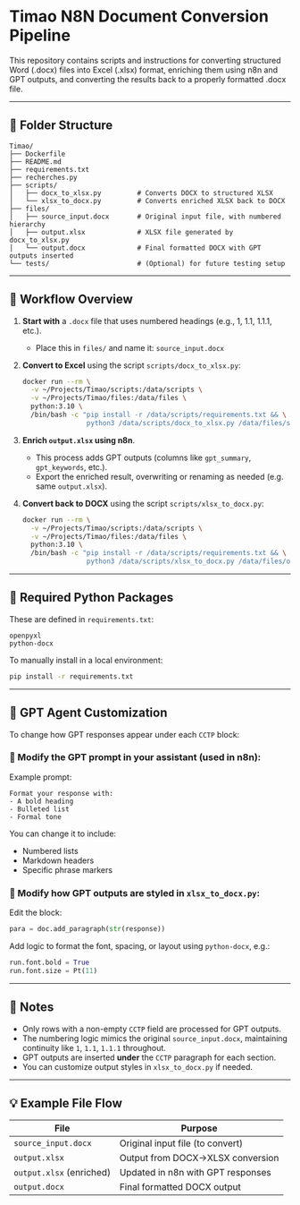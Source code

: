 # Timao N8N Document Conversion Pipeline

This repository contains scripts and instructions for converting structured Word (.docx) files into Excel (.xlsx) format, enriching them using n8n and GPT outputs, and converting the results back to a properly formatted .docx file.

---

## 🧱 Folder Structure

```
Timao/
├── Dockerfile
├── README.md
├── requirements.txt
├── recherches.py
├── scripts/
│   ├── docx_to_xlsx.py         # Converts DOCX to structured XLSX
│   └── xlsx_to_docx.py         # Converts enriched XLSX back to DOCX
├── files/
│   ├── source_input.docx       # Original input file, with numbered hierarchy
│   ├── output.xlsx             # XLSX file generated by docx_to_xlsx.py
│   └── output.docx             # Final formatted DOCX with GPT outputs inserted
└── tests/                      # (Optional) for future testing setup
```

---

## 🧭 Workflow Overview

1. **Start with** a `.docx` file that uses numbered headings (e.g., 1, 1.1, 1.1.1, etc.).
   - Place this in `files/` and name it: `source_input.docx`

2. **Convert to Excel** using the script `scripts/docx_to_xlsx.py`:

   ```bash
   docker run --rm \
     -v ~/Projects/Timao/scripts:/data/scripts \
     -v ~/Projects/Timao/files:/data/files \
     python:3.10 \
     /bin/bash -c "pip install -r /data/scripts/requirements.txt && \
                   python3 /data/scripts/docx_to_xlsx.py /data/files/source_input.docx /data/files/output.xlsx"
   ```

3. **Enrich `output.xlsx` using n8n**.
   - This process adds GPT outputs (columns like `gpt_summary`, `gpt_keywords`, etc.).
   - Export the enriched result, overwriting or renaming as needed (e.g. same `output.xlsx`).

4. **Convert back to DOCX** using the script `scripts/xlsx_to_docx.py`:

   ```bash
   docker run --rm \
     -v ~/Projects/Timao/scripts:/data/scripts \
     -v ~/Projects/Timao/files:/data/files \
     python:3.10 \
     /bin/bash -c "pip install -r /data/scripts/requirements.txt && \
                   python3 /data/scripts/xlsx_to_docx.py /data/files/output.xlsx /data/files/output.docx"
   ```

---

## 🔧 Required Python Packages
These are defined in `requirements.txt`:

```
openpyxl
python-docx
```

To manually install in a local environment:
```bash
pip install -r requirements.txt
```

---

## 🧠 GPT Agent Customization

To change how GPT responses appear under each `CCTP` block:

### 🔧 Modify the GPT prompt in your assistant (used in n8n):
Example prompt:
```text
Format your response with:
- A bold heading
- Bulleted list
- Formal tone
```
You can change it to include:
- Numbered lists
- Markdown headers
- Specific phrase markers

### 🎨 Modify how GPT outputs are styled in `xlsx_to_docx.py`:

Edit the block:
```python
para = doc.add_paragraph(str(response))
```
Add logic to format the font, spacing, or layout using `python-docx`, e.g.:
```python
run.font.bold = True
run.font.size = Pt(11)
```

---

## 📌 Notes

- Only rows with a non-empty `CCTP` field are processed for GPT outputs.
- The numbering logic mimics the original `source_input.docx`, maintaining continuity like `1`, `1.1`, `1.1.1` throughout.
- GPT outputs are inserted **under** the `CCTP` paragraph for each section.
- You can customize output styles in `xlsx_to_docx.py` if needed.

---

## 💡 Example File Flow

| File                     | Purpose                               |
|--------------------------|----------------------------------------|
| `source_input.docx`      | Original input file (to convert)       |
| `output.xlsx`            | Output from DOCX→XLSX conversion       |
| `output.xlsx` (enriched) | Updated in n8n with GPT responses      |
| `output.docx`            | Final formatted DOCX output            |
